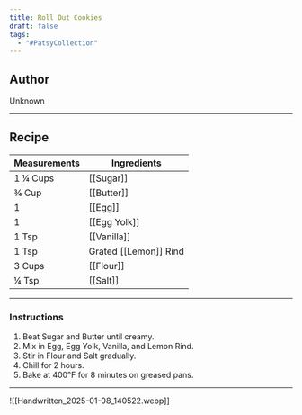 ```yaml
---
title: Roll Out Cookies
draft: false
tags:
  - "#PatsyCollection"
---
```

## Author
Unknown
___
## Recipe

| Measurements  | Ingredients              |
| :------------ | ------------------------ |
|1 ¼ Cups|[[Sugar]]|
|¾ Cup|[[Butter]]|
|1|[[Egg]]|
|1|[[Egg Yolk]]|
|1 Tsp|[[Vanilla]]|
|1 Tsp|Grated [[Lemon]] Rind|
|3 Cups|[[Flour]]|
|¼ Tsp|[[Salt]]|
___
### Instructions
1. Beat Sugar and Butter until creamy.
2. Mix in Egg, Egg Yolk, Vanilla, and Lemon Rind.
3. Stir in Flour and Salt gradually.
4. Chill for 2 hours.
5. Bake at 400°F for 8 minutes on greased pans.

___

![[Handwritten_2025-01-08_140522.webp]]